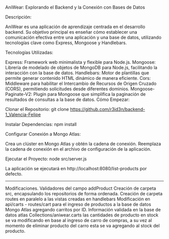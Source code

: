 AniWear: Explorando el Backend y la Conexión con Bases de Datos

Descripción:

AniWear es una aplicación de aprendizaje centrada en el desarrollo backend. Su objetivo principal es enseñar cómo establecer una comunicación efectiva entre una aplicación y una base de datos, utilizando tecnologías clave como Express, Mongoose y Handlebars.

Tecnologías Utilizadas:

Express: Framework web minimalista y flexible para Node.js.
Mongoose: Librería de modelado de objetos de MongoDB para Node.js, facilitando la interacción con la base de datos.
Handlebars: Motor de plantillas que permite generar contenido HTML dinámico de manera eficiente.
Cors: Middleware para habilitar el Intercambio de Recursos de Origen Cruzado (CORS), permitiendo solicitudes desde diferentes dominios.
Mongoose-Paginate-V2: Plugin para Mongoose que simplifica la paginación de resultados de consultas a la base de datos.
Cómo Empezar:

Clonar el Repositorio:
git clone https://github.com/r3id3n/backend-1_Valencia-Felipe

Instalar Dependencias:
npm install

Configurar Conexión a Mongo Atlas:

Crea un clúster en Mongo Atlas y obtén la cadena de conexión.
Reemplaza la cadena de conexión en el archivo de configuración de la aplicación.

Ejecutar el Proyecto:
node src/server.js

La aplicación se ejecutará en http://localhost:8080/list-products por defecto.

*******************************************************************************************************
Modificaciones.
Validadores del campo addProduct
Creación de carpeta src, encapsulando los repositorios de forma ordenada.
Creación de carpeta routes en paralelo a las vistas creadas en handlebars
Modificación en api/carts - routes/cart para el ingreso de productos a la base de datos Mongo Atlas agregando carritos por ID.
Información validada en la base de datos atlas 
Collections/aniwear.carts
las cantidades de producto en stock se va modificando en base al ingreso de carro de compras, a su vez al momento de eliminar producto del carro esta se va agregando al stock del producto.
